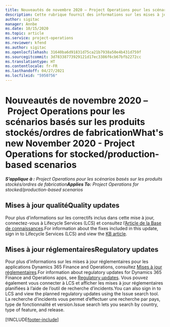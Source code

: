 ```yaml
---
title: Nouveautés de novembre 2020 – Project Operations pour les scénarios basés sur les produits stockés/ordres de fabrication
description: Cette rubrique fournit des informations sur les mises à jour qualité disponibles dans la version de novembre 2020 Project Operations pour les scénarios basés sur les produits stockés/ordres de fabrication.
author: sigitac
manager: Annbe
ms.date: 10/15/2020
ms.topic: article
ms.service: project-operations
ms.reviewer: kfend
ms.author: sigitac
ms.openlocfilehash: 31640ba6d91831d75ca21b7938a50e4b431d759f
ms.sourcegitcommit: 3d78338773929121d17ec3386f6cb67bfb2272cc
ms.translationtype: HT
ms.contentlocale: fr-FR
ms.lasthandoff: 04/27/2021
ms.locfileid: "5950756"
---
```

# <a name="whats-new-november-2020---project-operations-for-stockedproduction-based-scenarios"></a><span data-ttu-id="4f92d-103">Nouveautés de novembre 2020 – Project Operations pour les scénarios basés sur les produits stockés/ordres de fabrication</span><span class="sxs-lookup"><span data-stu-id="4f92d-103">What's new November 2020 - Project Operations for stocked/production-based scenarios</span></span>

<span data-ttu-id="4f92d-104">_**S’applique à :** Project Operations pour les scénarios basés sur les produits stockés/ordres de fabrication_</span><span class="sxs-lookup"><span data-stu-id="4f92d-104">_**Applies To:** Project Operations for stocked/production-based scenarios_</span></span>

## <a name="quality-updates"></a><span data-ttu-id="4f92d-105">Mises à jour qualité</span><span class="sxs-lookup"><span data-stu-id="4f92d-105">Quality updates</span></span>

<span data-ttu-id="4f92d-106">Pour plus d’informations sur les correctifs inclus dans cette mise à jour, connectez-vous à Lifecycle Services (LCS) et consultez l’[Article de la Base de connaissances](https://fix.lcs.dynamics.com/Issue/Details?bugId=488609&amp;dbType=3&amp;qc=8251e8e1d5e2386de850599926c1adc3fec8e2ba25308036d22cdfe0a1c28fc7).</span><span class="sxs-lookup"><span data-stu-id="4f92d-106">For information about the fixes included in this update, sign in to Lifecycle Services (LCS) and view the [KB article](https://fix.lcs.dynamics.com/Issue/Details?bugId=488609&amp;dbType=3&amp;qc=8251e8e1d5e2386de850599926c1adc3fec8e2ba25308036d22cdfe0a1c28fc7).</span></span>

## <a name="regulatory-updates"></a><span data-ttu-id="4f92d-107">Mises à jour réglementaires</span><span class="sxs-lookup"><span data-stu-id="4f92d-107">Regulatory updates</span></span>

<span data-ttu-id="4f92d-108">Pour plus d’informations sur les mises à jour réglementaires pour les applications Dynamics 365 Finance and Operations, consultez [Mises à jour réglementaires](/dynamics365/finance/localizations/regulatory-updates).</span><span class="sxs-lookup"><span data-stu-id="4f92d-108">For information about regulatory updates for Dynamics 365 Finance and Operations apps, see [Regulatory updates](/dynamics365/finance/localizations/regulatory-updates).</span></span> <span data-ttu-id="4f92d-109">Vous pouvez également vous connecter à LCS et afficher les mises à jour réglementaires planifiées à l’aide de l’outil de recherche d’incidents.</span><span class="sxs-lookup"><span data-stu-id="4f92d-109">You can also sign in to LCS and view the planned regulatory updates using the Issue search tool.</span></span> <span data-ttu-id="4f92d-110">La recherche d’incidents vous permet d’effectuer une recherche par pays, type de fonctionnalité et version.</span><span class="sxs-lookup"><span data-stu-id="4f92d-110">Issue search lets you search by country, type of feature, and release.</span></span>


[!INCLUDE[footer-include](../../includes/footer-banner.md)]
